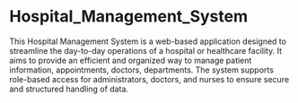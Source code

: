 # Hospital_Management_System
This Hospital Management System is a web-based application designed to streamline the day-to-day operations of a hospital or healthcare facility. It aims to provide an efficient and organized way to manage patient information, appointments, doctors, departments. The system supports role-based access for administrators, doctors, and nurses to ensure secure and structured handling of data.
